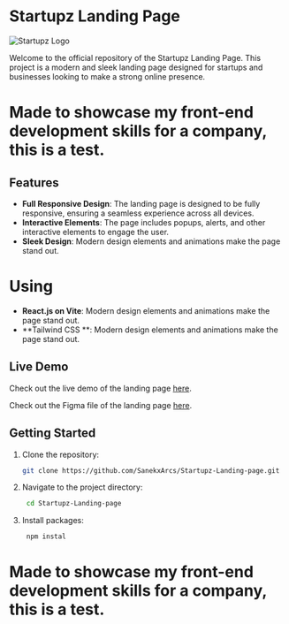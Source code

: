 # Startupz Landing Page

![Startupz Logo](https://starupz.netlify.app/assets/group-15-5643bd57.svg)

Welcome to the official repository of the Startupz Landing Page. This project is a modern and sleek landing page designed for startups and businesses looking to make a strong online presence.

# Made to showcase my front-end development skills for a company, this is a test.

## Features

- **Full Responsive Design**: The landing page is designed to be fully responsive, ensuring a seamless experience across all devices.
- **Interactive Elements**: The page includes popups, alerts, and other interactive elements to engage the user.
- **Sleek Design**: Modern design elements and animations make the page stand out.
  
# Using

- **React.js on Vite**: Modern design elements and animations make the page stand out.
- **Tailwind CSS **: Modern design elements and animations make the page stand out.

## Live Demo

Check out the live demo of the landing page [here](https://starupz.netlify.app/).

Check out the Figma file of the landing page [here](https://www.figma.com/file/Wgark70lQg5QVR6aC8cOSC/Startupz---Landing-page?type=design&node-id=0%3A1&mode=dev).

## Getting Started

1. Clone the repository:
   ```bash
   git clone https://github.com/SanekxArcs/Startupz-Landing-page.git
2. Navigate to the project directory:
   ```bash
    cd Startupz-Landing-page
3. Install packages:
   ```bash
    npm instal
# Made to showcase my front-end development skills for a company, this is a test.
